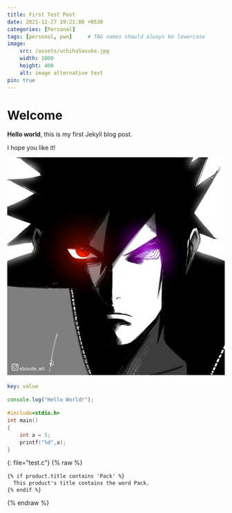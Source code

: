 ```yaml
---
title: First Test Post
date: 2021-12-27 19:21:00 +0530
categories: [Personal]
tags: [personal, pwn]     # TAG names should always be lowercase
image:
    src: /assets/uchihaSasuke.jpg
    width: 1000
    height: 400
    alt: image alternative text
pin: true
---
```


# Welcome

**Hello world**, this is my first Jekyll blog post.

I hope you like it!

![Sample Image](/assets/uchihaSasuke.jpg)

```yaml
key: value
```

```js
console.log("Hello World!");
```

```c
#include<stdio.h>
int main()
{
    int a = 5;
    printf("%d",a);
}
```
{: file="test.c"}
{% raw %}
```liquid
{% if product.title contains 'Pack' %}
  This product's title contains the word Pack.
{% endif %}
```
{% endraw %}
